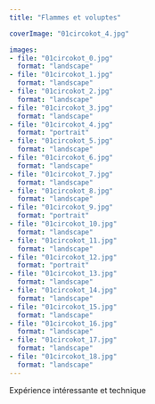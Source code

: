 ```yaml
---
title: "Flammes et voluptes"

coverImage: "01circokot_4.jpg"

images:
- file: "01circokot_0.jpg"
  format: "landscape"
- file: "01circokot_1.jpg"
  format: "landscape"
- file: "01circokot_2.jpg"
  format: "landscape"
- file: "01circokot_3.jpg"
  format: "landscape"
- file: "01circokot_4.jpg"
  format: "portrait"
- file: "01circokot_5.jpg"
  format: "landscape"
- file: "01circokot_6.jpg"
  format: "landscape"
- file: "01circokot_7.jpg"
  format: "landscape"
- file: "01circokot_8.jpg"
  format: "landscape"
- file: "01circokot_9.jpg"
  format: "portrait"
- file: "01circokot_10.jpg"
  format: "landscape"
- file: "01circokot_11.jpg"
  format: "landscape"
- file: "01circokot_12.jpg"
  format: "portrait"
- file: "01circokot_13.jpg"
  format: "landscape"
- file: "01circokot_14.jpg"
  format: "landscape"
- file: "01circokot_15.jpg"
  format: "landscape"
- file: "01circokot_16.jpg"
  format: "landscape"
- file: "01circokot_17.jpg"
  format: "landscape"
- file: "01circokot_18.jpg"
  format: "landscape"
---
```


Expérience intéressante et technique